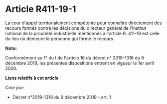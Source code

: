 # Article R411-19-1 

La cour d'appel territorialement compétente pour connaître directement des recours formés contre les décisions du directeur
général de l'Institut national de la propriété industrielle mentionnés à l'article R. 411-19 est celle du lieu où demeure la
personne qui forme le recours.

**Nota:**

Conformément au 1° du I de l'article 16 du décret n° 2019-1316 du 9 décembre 2019, les présentes dispositions entrent en
vigueur le 1er avril 2020.

**Liens relatifs à cet article**

_Créé par_:

  - Décret n°2019-1316 du 9 décembre 2019 - art. 1
